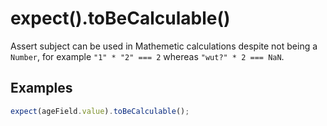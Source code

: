 # expect().toBeCalculable()

Assert subject can be used in Mathemetic calculations despite not being a `Number`, for example `"1" * "2" === 2`
whereas `"wut?" * 2 === NaN`.

## Examples

```js
expect(ageField.value).toBeCalculable();
```

